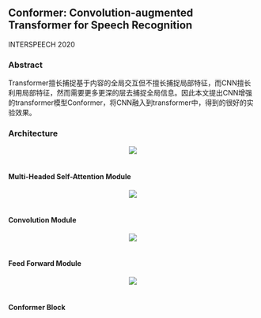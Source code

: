 ## Conformer: Convolution-augmented Transformer for Speech Recognition

INTERSPEECH 2020

### Abstract

Transformer擅长捕捉基于内容的全局交互但不擅长捕捉局部特征，而CNN擅长利用局部特征，然而需要更多更深的层去捕捉全局信息。因此本文提出CNN增强的transformer模型Conformer，将CNN融入到transformer中，得到的很好的实验效果。

### Architecture



<div align=center><img src="https://amao996.github.io/blogs/paper-reading/imgs/Conformer/model.png" width="  "></div><br>

#### Multi-Headed Self-Attention Module

<div align=center><img src="https://amao996.github.io/blogs/paper-reading/imgs/Conformer/fig3.png" width="  "></div><br>

#### Convolution Module

<div align=center><img src="https://amao996.github.io/blogs/paper-reading/imgs/Conformer/fig2.png" width="  "></div><br>

#### Feed Forward Module

<div align=center><img src="https://amao996.github.io/blogs/paper-reading/imgs/Conformer/fig4.png" width="  "></div><br>

#### Conformer Block